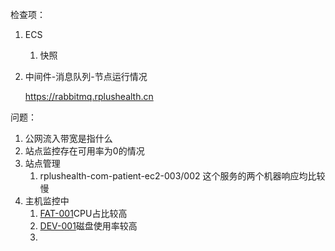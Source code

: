 检查项：

1. ECS
   1. 快照

2. 中间件-消息队列-节点运行情况

   https://rabbitmq.rplushealth.cn

问题：

1. 公网流入带宽是指什么
2. 站点监控存在可用率为0的情况
3. 站点管理
   1. rplushealth-com-patient-ec2-003/002 这个服务的两个机器响应均比较慢
4. 主机监控中
   1. [FAT-001](https://cloudmonitor.console.aliyun.com/?spm=5176.2020520101snapshot.favorites.dcms.ee014df5XB2brE#/hostDetail/chart/instanceId=i-m5efe0h9rjxt2wl7jfiz&system=Linux&region=cn-qingdao&aliyunhost=true)CPU占比较高
   2. [DEV-001](https://cloudmonitor.console.aliyun.com/?spm=5176.2020520101snapshot.favorites.dcms.ee014df5XB2brE#/hostDetail/chart/instanceId=i-m5eh3mvzzlc3ogw94pzh&system=Linux&region=cn-qingdao&aliyunhost=true)磁盘使用率较高
   3. 

